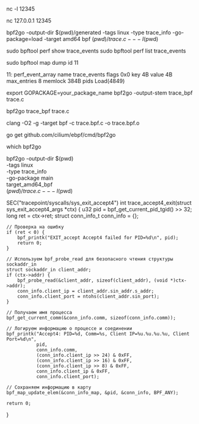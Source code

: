 nc -l 12345

nc 127.0.0.1 12345



bpf2go -output-dir $(pwd)/generated -tags linux -type trace_info -go-package=load -target amd64 bpf $(pwd)/trace.c -- -I$(pwd)


sudo bpftool perf show  trace_events
sudo bpftool perf list  trace_events

sudo bpftool map dump id 11




11: perf_event_array  name trace_events  flags 0x0
        key 4B  value 4B  max_entries 8  memlock 384B
        pids Load(4849)


export GOPACKAGE=your_package_name
bpf2go -output-stem trace_bpf trace.c

bpf2go trace_bpf trace.c



clang -O2 -g -target bpf -c trace.bpf.c -o trace.bpf.o

go get github.com/cilium/ebpf/cmd/bpf2go

which bpf2go


bpf2go -output-dir $(pwd) \
  -tags linux \
  -type trace_info \
  -go-package main \
  target_amd64_bpf \
  $(pwd)/trace.c -- -I$(pwd)


SEC("tracepoint/syscalls/sys_exit_accept4")
int trace_accept4_exit(struct sys_exit_accept4_args *ctx) {
    u32 pid = bpf_get_current_pid_tgid() >> 32;
    long ret = ctx->ret;
    struct conn_info_t conn_info = {};

    // Проверка на ошибку
    if (ret < 0) {
        bpf_printk("EXIT_accept Accept4 failed for PID=%d\n", pid);
        return 0;
    }

    // Используем bpf_probe_read для безопасного чтения структуры sockaddr_in
    struct sockaddr_in client_addr;
    if (ctx->addr) {
        bpf_probe_read(&client_addr, sizeof(client_addr), (void *)ctx->addr);
        conn_info.client_ip = client_addr.sin_addr.s_addr;
        conn_info.client_port = ntohs(client_addr.sin_port);
    }

    // Получаем имя процесса
    bpf_get_current_comm(&conn_info.comm, sizeof(conn_info.comm));

    // Логируем информацию о процессе и соединении
    bpf_printk("Accept4: PID=%d, Comm=%s, Client IP=%u.%u.%u.%u, Client Port=%d\n",
               pid,
               conn_info.comm,
               (conn_info.client_ip >> 24) & 0xFF, 
               (conn_info.client_ip >> 16) & 0xFF, 
               (conn_info.client_ip >> 8) & 0xFF, 
               conn_info.client_ip & 0xFF,
               conn_info.client_port);

    // Сохраняем информацию в карту
    bpf_map_update_elem(&conn_info_map, &pid, &conn_info, BPF_ANY);

    return 0;
}
